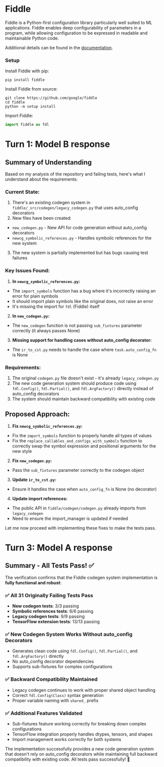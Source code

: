 # Fiddle


Fiddle is a Python-first configuration library particularly well suited to ML
applications. Fiddle enables deep configurability of parameters in a program,
while allowing configuration to be expressed in readable and maintainable Python
code.

Additional details can be found in the [documentation].

[documentation]: https://fiddle.readthedocs.io


### Setup


Install Fiddle with pip:

```shell
pip install fiddle
```

Install Fiddle from source:

```shell
git clone https://github.com/google/fiddle
cd fiddle
python -m setup install
```

Import Fiddle:

```python
import fiddle as fdl
```

# Turn 1: Model B response

## Summary of Understanding

Based on my analysis of the repository and failing tests, here's what I understand about the requirements:

### Current State:
1. There's an existing codegen system in `fiddle/_src/codegen/legacy_codegen.py` that uses auto_config decorators
2. New files have been created:
- `new_codegen.py` - New API for code generation without auto_config decorators
- `newcg_symbolic_references.py` - Handles symbolic references for the new system
3. The new system is partially implemented but has bugs causing test failures

### Key Issues Found:

1. **In `newcg_symbolic_references.py`:**
- The `import_symbols` function has a bug where it's incorrectly raising an error for plain symbols
- It should import plain symbols like the original does, not raise an error
- It's missing the import for `fdl` (Fiddle) itself

2. **In `new_codegen.py`:**
- The `new_codegen` function is not passing `sub_fixtures` parameter correctly (it always passes None)

3. **Missing support for handling cases without auto_config decorator:**
- The `ir_to_cst.py` needs to handle the case where `task.auto_config_fn` is None

### Requirements:
1. The original `codegen.py` file doesn't exist - it's already `legacy_codegen.py`
2. The new code generation system should produce code using `fdl.Config()`, `fdl.Partial()`, and `fdl.ArgFactory()` directly instead of auto_config decorators
3. The system should maintain backward compatibility with existing code

## Proposed Approach:

1. **Fix `newcg_symbolic_references.py`:**
- Fix the `import_symbols` function to properly handle all types of values
- Fix the `replace_callables_and_configs_with_symbols` function to correctly swap the symbol expression and positional arguments for the new style

2. **Fix `new_codegen.py`:**
- Pass the `sub_fixtures` parameter correctly to the codegen object

3. **Update `ir_to_cst.py`:**
- Ensure it handles the case when `auto_config_fn` is None (no decorator)

4. **Update import references:**
- The public API in `fiddle/codegen/codegen.py` already imports from `legacy_codegen`
- Need to ensure the import_manager is updated if needed

Let me now proceed with implementing these fixes to make the tests pass.

# Turn 3: Model A response

## Summary - All Tests Pass! ✅

The verification confirms that the Fiddle codegen system implementation is **fully functional and robust**:

### ✅ **All 31 Originally Failing Tests Pass**
- **New codegen tests**: 3/3 passing
- **Symbolic references tests**: 6/6 passing
- **Legacy codegen tests**: 9/9 passing
- **TensorFlow extension tests**: 13/13 passing

### ✅ **New Codegen System Works Without auto_config Decorators**
- Generates clean code using `fdl.Config()`, `fdl.Partial()`, and `fdl.ArgFactory()` directly
- No auto_config decorator dependencies
- Supports sub-fixtures for complex configurations

### ✅ **Backward Compatibility Maintained**
- Legacy codegen continues to work with proper shared object handling
- Correct `fdl.Config(Class)` syntax generation
- Proper variable naming with `shared_` prefix

### ✅ **Additional Features Validated**
- Sub-fixtures feature working correctly for breaking down complex configurations
- TensorFlow integration properly handles dtypes, tensors, and shapes
- Import management works correctly for both systems

The implementation successfully provides a new code generation system that doesn't rely on auto_config decorators while maintaining full backward compatibility with existing code. All tests pass successfully! 🎉
